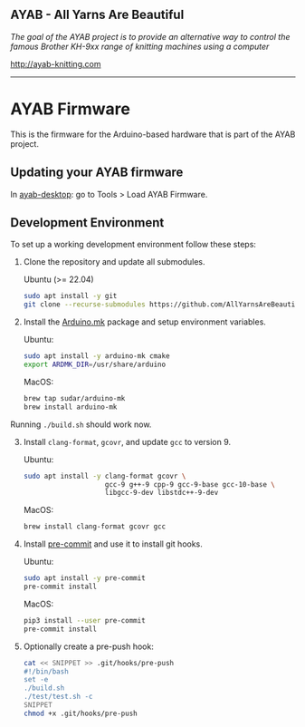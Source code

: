 ## AYAB - All Yarns Are Beautiful


_The goal of the AYAB project is to provide an alternative way to control the famous Brother KH-9xx range of knitting machines using a computer_

http://ayab-knitting.com


-----

# AYAB Firmware

This is the firmware for the Arduino-based hardware that is part of the AYAB project.

## Updating your AYAB firmware

In [ayab-desktop](https://github.com/AllYarnsAreBeautiful/ayab-desktop): go to Tools \> Load AYAB Firmware.

## Development Environment

To set up a working development environment follow these steps:

 1. Clone the repository and update all submodules.

    Ubuntu (>= 22.04)
    ```bash
    sudo apt install -y git
    git clone --recurse-submodules https://github.com/AllYarnsAreBeautiful/ayab-firmware.git ayab
    ```

 2. Install the [Arduino.mk](https://github.com/sudar/Arduino-Makefile) package and setup environment variables.

    Ubuntu:
    ```bash
    sudo apt install -y arduino-mk cmake
    export ARDMK_DIR=/usr/share/arduino
    ```

    MacOS:
    ```bash
    brew tap sudar/arduino-mk
    brew install arduino-mk
    ```
 Running `./build.sh` should work now.


 3. Install `clang-format`, `gcovr`, and update `gcc` to version 9.

    Ubuntu:
    ```bash
    sudo apt install -y clang-format gcovr \
                        gcc-9 g++-9 cpp-9 gcc-9-base gcc-10-base \
                        libgcc-9-dev libstdc++-9-dev
    ```

    MacOS:
    ```bash
    brew install clang-format gcovr gcc
    ```

 4. Install [pre-commit](https://pre-commit.com/) and use it to install git hooks.
 
    Ubuntu:
    ```bash
    sudo apt install -y pre-commit
    pre-commit install
    ```

    MacOS:
    ```bash
    pip3 install --user pre-commit
    pre-commit install
    ```

 5. Optionally create a pre-push hook:
 
    ```bash
    cat << SNIPPET >> .git/hooks/pre-push
    #!/bin/bash
    set -e
    ./build.sh
    ./test/test.sh -c
    SNIPPET
    chmod +x .git/hooks/pre-push
    ```
